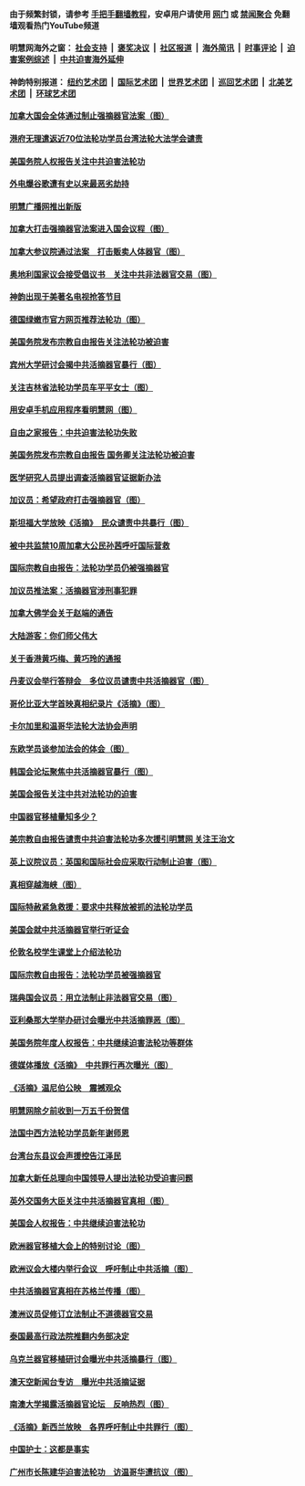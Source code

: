 #### 由于频繁封锁，请参考 [手把手翻墙教程](https://github.com/gfw-breaker/guides/wiki/)，安卓用户请使用 [网门](https://github.com/gfw-breaker/bn-android/blob/master/ogate.md?t=05260921) 或 [禁闻聚合](https://github.com/gfw-breaker/bn-android) 免翻墙观看热门YouTube频道 

#### 明慧网海外之窗：&nbsp;[社会支持](140.md?t=05260921) &nbsp;|&nbsp; [褒奖决议](282.md?t=05260921) &nbsp;|&nbsp; [社区报道](91.md?t=05260921) &nbsp;|&nbsp; [海外简讯](245.md?t=05260921) &nbsp;|&nbsp; [时事评论](251.md?t=05260921) &nbsp;|&nbsp; [迫害案例综述](328.md?t=05260921) &nbsp;|&nbsp; [中共迫害海外延伸](236.md?t=05260921) 

#### 神韵特别报道：&nbsp;[纽约艺术团](nf4778.md?t=05260921) &nbsp;|&nbsp; [国际艺术团](nf4780.md?t=05260921) &nbsp;|&nbsp; [世界艺术团](nf5951.md?t=05260921) &nbsp;|&nbsp; [巡回艺术团](nf4779.md?t=05260921) &nbsp;|&nbsp; [北美艺术团](nf1148019.md?t=05260921) &nbsp;|&nbsp; [环球艺术团](nf1299941.md?t=05260921)  

#### [加拿大国会全体通过制止强摘器官法案（图）](../pages/245/385804.md?t=05260921) 

#### [港府无理遣返近70位法轮功学员台湾法轮大法学会谴责](../pages/245/385663.md?t=05260921) 

#### [美国务院人权报告关注中共迫害法轮功](../pages/245/383923.md?t=05260921) 

#### [外电爆谷歌遭有史以来最恶劣劫持](../pages/245/377269.md?t=05260921) 

#### [明慧广播网推出新版](../pages/245/377179.md?t=05260921) 

#### [加拿大打击强摘器官法案进入国会议程（图）](../pages/245/376558.md?t=05260921) 

#### [加拿大参议院通过法案　打击贩卖人体器官（图）](../pages/245/376340.md?t=05260921) 

#### [奥地利国家议会接受倡议书　关注中共非法器官交易（图）](../pages/245/374450.md?t=05260921) 

#### [神韵出现于美著名电视抢答节目](../pages/245/373890.md?t=05260921) 

#### [德国绿嫩市官方网页推荐法轮功（图）](../pages/245/373870.md?t=05260921) 

#### [美国务院发布宗教自由报告关注法轮功被迫害](../pages/245/368219.md?t=05260921) 

#### [宾州大学研讨会揭中共活摘器官暴行（图）](../pages/245/364359.md?t=05260921) 

#### [关注吉林省法轮功学员车平平女士（图）](../pages/245/361778.md?t=05260921) 

#### [用安卓手机应用程序看明慧网（图）](../pages/245/353679.md?t=05260921) 

#### [自由之家报告：中共迫害法轮功失败](../pages/245/352914.md?t=05260921) 

#### [美国务院发布宗教自由报告 国务卿关注法轮功被迫害](../pages/245/352581.md?t=05260921) 

#### [医学研究人员提出调查活摘器官证据新办法](../pages/245/349164.md?t=05260921) 

#### [加议员：希望政府打击强摘器官（图）](../pages/245/348742.md?t=05260921) 

#### [斯坦福大学放映《活摘》　民众谴责中共暴行（图）](../pages/245/348695.md?t=05260921) 

#### [被中共监禁10周加拿大公民孙茜呼吁国际营救](../pages/245/346830.md?t=05260921) 

#### [国际宗教自由报告：法轮功学员仍被强摘器官](../pages/245/346264.md?t=05260921) 

#### [加议员推法案：活摘器官涉刑事犯罪](../pages/245/345691.md?t=05260921) 

#### [加拿大佛学会关于赵端的通告](../pages/245/344995.md?t=05260921) 

#### [大陆游客：你们师父伟大](../pages/245/345076.md?t=05260921) 

#### [关于香港黄巧梅、黄巧玲的通报](../pages/245/344013.md?t=05260921) 

#### [丹麦议会举行答辩会　多位议员谴责中共活摘器官（图）](../pages/245/338901.md?t=05260921) 

#### [哥伦比亚大学首映真相纪录片《活摘》（图）](../pages/245/338573.md?t=05260921) 

#### [卡尔加里和温哥华法轮大法协会声明](../pages/245/337877.md?t=05260921) 

#### [东欧学员谈参加法会的体会（图）](../pages/245/337572.md?t=05260921) 

#### [韩国会论坛聚焦中共活摘器官暴行（图）](../pages/245/336378.md?t=05260921) 

#### [美国会报告关注中共对法轮功的迫害](../pages/245/336037.md?t=05260921) 

#### [中国器官移植量知多少？](../pages/245/335230.md?t=05260921) 

#### [美宗教自由报告谴责中共迫害法轮功多次援引明慧网 关注王治文](../pages/245/332811.md?t=05260921) 

#### [英上议院议员：英国和国际社会应采取行动制止迫害（图）](../pages/245/331105.md?t=05260921) 

#### [真相穿越海峡（图）](../pages/245/330941.md?t=05260921) 

#### [国际特赦紧急救援：要求中共释放被抓的法轮功学员](../pages/245/330548.md?t=05260921) 

#### [美国会就中共活摘器官举行听证会](../pages/245/330507.md?t=05260921) 

#### [伦敦名校学生课堂上介绍法轮功](../pages/245/329590.md?t=05260921) 

#### [国际宗教自由报告：法轮功学员被强摘器官](../pages/245/327469.md?t=05260921) 

#### [瑞典国会议员：用立法制止非法器官交易（图）](../pages/245/327391.md?t=05260921) 

#### [亚利桑那大学举办研讨会曝光中共活摘罪恶（图）](../pages/245/326761.md?t=05260921) 

#### [美国务院年度人权报告：中共继续迫害法轮功等群体](../pages/245/326697.md?t=05260921) 

#### [德媒体播放《活摘》　中共罪行再次曝光（图）](../pages/245/324655.md?t=05260921) 

#### [《活摘》温尼伯公映　震撼观众](../pages/245/324614.md?t=05260921) 

#### [明慧网除夕前收到一万五千份贺信](../pages/245/323546.md?t=05260921) 

#### [法国中西方法轮功学员新年谢师恩](../pages/245/323447.md?t=05260921) 

#### [台湾台东县议会声援控告江泽民](../pages/245/322922.md?t=05260921) 

#### [加拿大新任总理向中国领导人提出法轮功受迫害问题](../pages/245/320263.md?t=05260921) 

#### [英外交国务大臣关注中共活摘器官真相（图）](../pages/245/319533.md?t=05260921) 

#### [美国会人权报告：中共继续迫害法轮功](../pages/245/317412.md?t=05260921) 

#### [欧洲器官移植大会上的特别讨论（图）](../pages/245/316126.md?t=05260921) 

#### [欧洲议会大楼内举行会议　呼吁制止中共活摘（图）](../pages/245/316013.md?t=05260921) 

#### [中共活摘器官真相在苏格兰传播（图）](../pages/245/315254.md?t=05260921) 

#### [澳洲议员促修订立法制止不道德器官交易](../pages/245/314162.md?t=05260921) 

#### [泰国最高行政法院推翻内务部决定](../pages/245/313724.md?t=05260921) 

#### [乌克兰器官移植研讨会曝光中共活摘暴行（图）](../pages/245/312675.md?t=05260921) 

#### [澳天空新闻台专访　曝光中共活摘证据](../pages/245/312331.md?t=05260921) 

#### [南澳大学揭露活摘器官论坛　反响热烈（图）](../pages/245/311913.md?t=05260921) 

#### [《活摘》新西兰放映　各界呼吁制止中共罪行（图）](../pages/245/311871.md?t=05260921) 

#### [中国护士：这都是事实](../pages/245/311692.md?t=05260921) 

#### [广州市长陈建华迫害法轮功　访温哥华遭抗议（图）](../pages/245/311028.md?t=05260921) 

